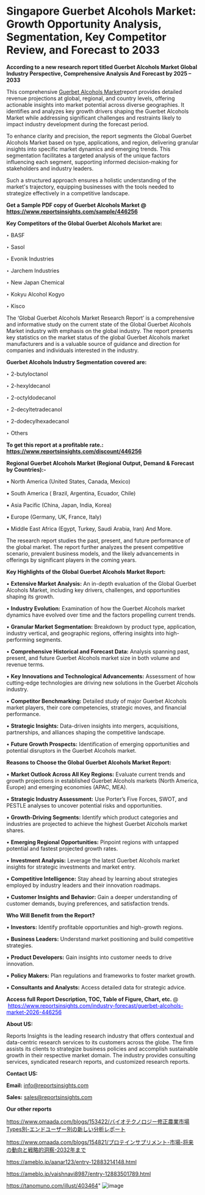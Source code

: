 # Singapore Guerbet Alcohols Market: Growth Opportunity Analysis, Segmentation, Key Competitor Review, and Forecast to 2033

<strong>According to a new research report titled Guerbet Alcohols Market Global Industry Perspective, Comprehensive Analysis And Forecast by 2025 – 2033</strong>

This comprehensive <a href=https://www.reportsinsights.com/sample/446256>Guerbet Alcohols Market</a>report provides detailed revenue projections at global, regional, and country levels, offering actionable insights into market potential across diverse geographies. It identifies and analyzes key growth drivers shaping the Guerbet Alcohols Market while addressing significant challenges and restraints likely to impact industry development during the forecast period.

To enhance clarity and precision, the report segments the Global Guerbet Alcohols Market based on type, applications, and region, delivering granular insights into specific market dynamics and emerging trends. This segmentation facilitates a targeted analysis of the unique factors influencing each segment, supporting informed decision-making for stakeholders and industry leaders.

Such a structured approach ensures a holistic understanding of the market's trajectory, equipping businesses with the tools needed to strategize effectively in a competitive landscape.

<strong>Get a Sample PDF copy of Guerbet Alcohols Market </strong><strong>@<a href=https://www.reportsinsights.com/sample/446256 style=color:#0000ff;> https://www.reportsinsights.com/sample/446256</a></strong></font>

<strong>Key Competitors of the Global Guerbet Alcohols Market are:</strong>

‣ BASF

‣ Sasol

‣ Evonik Industries

‣ Jarchem Industries

‣ New Japan Chemical

‣ Kokyu Alcohol Kogyo

‣ Kisco

The ‘Global Guerbet Alcohols Market Research Report’ is a comprehensive and informative study on the current state of the Global Guerbet Alcohols Market industry with emphasis on the global industry. The report presents key statistics on the market status of the global Guerbet Alcohols market manufacturers and is a valuable source of guidance and direction for companies and individuals interested in the industry.

<strong>Guerbet Alcohols Industry Segmentation covered are:</strong>

‣ 2-butyloctanol

‣ 2-hexyldecanol

‣ 2-octyldodecanol

‣ 2-decyltetradecanol

‣ 2-dodecylhexadecanol

‣ Others

<strong>To get this report at a profitable rate.: <a href=https://www.reportsinsights.com/discount/446256 style=color:#0000ff;>https://www.reportsinsights.com/discount/446256</a></strong></font>

<strong>Regional Guerbet Alcohols Market (Regional Output, Demand &amp; Forecast by Countries):-</strong>

• North America (United States, Canada, Mexico)

• South America ( Brazil, Argentina, Ecuador, Chile)

• Asia Pacific (China, Japan, India, Korea)

• Europe (Germany, UK, France, Italy)

• Middle East Africa (Egypt, Turkey, Saudi Arabia, Iran) And More.

The research report studies the past, present, and future performance of the global market. The report further analyzes the present competitive scenario, prevalent business models, and the likely advancements in offerings by significant players in the coming years.

<strong>Key Highlights of the Global Guerbet Alcohols Market Report:</strong>

• <strong>Extensive Market Analysis:</strong> An in-depth evaluation of the Global Guerbet Alcohols Market, including key drivers, challenges, and opportunities shaping its growth.

• <strong>Industry Evolution:</strong> Examination of how the Guerbet Alcohols market dynamics have evolved over time and the factors propelling current trends.

• <strong>Granular Market Segmentation:</strong> Breakdown by product type, application, industry vertical, and geographic regions, offering insights into high-performing segments.

• <strong>Comprehensive Historical and Forecast Data:</strong> Analysis spanning past, present, and future Guerbet Alcohols market size in both volume and revenue terms.

• <strong>Key Innovations and Technological Advancements:</strong> Assessment of how cutting-edge technologies are driving new solutions in the Guerbet Alcohols industry.

• <strong>Competitor Benchmarking:</strong> Detailed study of major Guerbet Alcohols market players, their core competencies, strategic moves, and financial performance.

• <strong>Strategic Insights:</strong> Data-driven insights into mergers, acquisitions, partnerships, and alliances shaping the competitive landscape.

• <strong>Future Growth Prospects:</strong> Identification of emerging opportunities and potential disruptors in the Guerbet Alcohols market.

<strong>Reasons to Choose the Global Guerbet Alcohols Market Report:</strong>

• <strong>Market Outlook Across All Key Regions:</strong> Evaluate current trends and growth projections in established Guerbet Alcohols markets (North America, Europe) and emerging economies (APAC, MEA).

• <strong>Strategic Industry Assessment:</strong> Use Porter’s Five Forces, SWOT, and PESTLE analyses to uncover potential risks and opportunities.

• <strong>Growth-Driving Segments:</strong> Identify which product categories and industries are projected to achieve the highest Guerbet Alcohols market shares.

• <strong>Emerging Regional Opportunities:</strong> Pinpoint regions with untapped potential and fastest projected growth rates.

• <strong>Investment Analysis:</strong> Leverage the latest Guerbet Alcohols market insights for strategic investments and market entry.

• <strong>Competitive Intelligence:</strong> Stay ahead by learning about strategies employed by industry leaders and their innovation roadmaps.

• <strong>Customer Insights and Behavior:</strong> Gain a deeper understanding of customer demands, buying preferences, and satisfaction trends.

<strong>Who Will Benefit from the Report?</strong>

• <strong>Investors:</strong> Identify profitable opportunities and high-growth regions.

• <strong>Business Leaders:</strong> Understand market positioning and build competitive strategies.

• <strong>Product Developers:</strong> Gain insights into customer needs to drive innovation.

• <strong>Policy Makers:</strong> Plan regulations and frameworks to foster market growth.

• <strong>Consultants and Analysts:</strong> Access detailed data for strategic advice.
</ul>
<strong>Access full Report Description, TOC, Table of Figure, Chart, etc. </strong>@  <a href=https://www.reportsinsights.com/industry-forecast/guerbet-alcohols-market-2026-446256 style=color:#0000ff;>https://www.reportsinsights.com/industry-forecast/guerbet-alcohols-market-2026-446256</a></font>

<strong><strong>About US</strong>:</strong>

Reports Insights is the leading research industry that offers contextual and data-centric research services to its customers across the globe. The firm assists its clients to strategize business policies and accomplish sustainable growth in their respective market domain. The industry provides consulting services, syndicated research reports, and customized research reports.

<strong>Contact US:</strong>

<p class=""""><b>Email:</b> <a href=mailto:info@reportsinsights.com>info@reportsinsights.com</a></p>
<p class=""""><b>Sales:</b> <a href=mailto:sales@reportsinsights.com>sales@reportsinsights.com</a></p>

<strong>Our other reports</strong>

<a href=https://www.omaada.com/blogs/153422/バイオテクノロジー修正農業市場Types別-エンドユーザー別の新しい分析レポート>https://www.omaada.com/blogs/153422/バイオテクノロジー修正農業市場Types別-エンドユーザー別の新しい分析レポート</a>

<a href=https://www.omaada.com/blogs/154821/プロテインサプリメント-市場-将来の動向と戦略的洞察-2032年まで>https://www.omaada.com/blogs/154821/プロテインサプリメント-市場-将来の動向と戦略的洞察-2032年まで</a>

<a href=https://ameblo.jp/aanar123/entry-12883214148.html>https://ameblo.jp/aanar123/entry-12883214148.html</a>

<a href=https://ameblo.jp/vaishnavi8987/entry-12883501789.html>https://ameblo.jp/vaishnavi8987/entry-12883501789.html</a>

<a href=https://tanomuno.com/illust/403464>https://tanomuno.com/illust/403464</a>"
![image](https://github.com/user-attachments/assets/28f8ba12-2c33-45f7-a9f4-e01bf19fb145)
